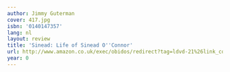 ```yaml
---
author: Jimmy Guterman
cover: 417.jpg
isbn: '0140147357'
lang: nl
layout: review
title: 'Sinead: Life of Sinead O''Connor'
url: http://www.amazon.co.uk/exec/obidos/redirect?tag=ldvd-21%26link_code=xm2%26camp=2025%26creative=165953%26path=http://www.amazon.co.uk/gp/redirect.html%253fASIN=0140147357%2526tag=ldvd-21%2526lcode=xm2%2526cID=2025%2526ccmID=165953%2526location=/o/ASIN/0140147357%25253FSubscriptionId=0VJDVJ14KM0P0VXDCQ82
year: 0
---
```


